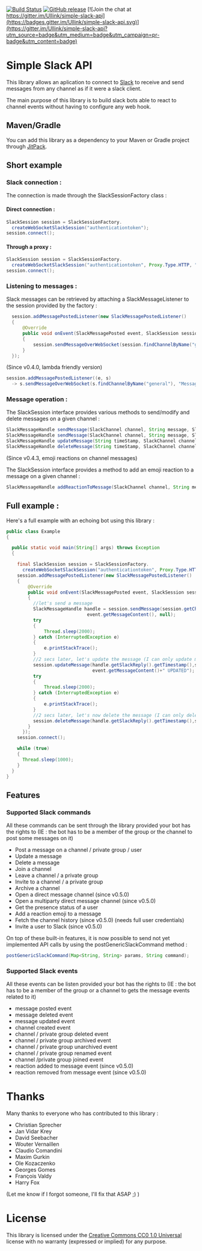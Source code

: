 [![Build Status](https://travis-ci.org/Ullink/simple-slack-api.svg?branch=master)](https://travis-ci.org/Ullink/simple-slack-api)
[![GitHub release](https://img.shields.io/github/release/Ullink/simple-slack-api.svg)](https://github.com/Ullink/simple-slack-api/releases)
[![Join the chat at https://gitter.im/Ullink/simple-slack-api](https://badges.gitter.im/Ullink/simple-slack-api.svg)](https://gitter.im/Ullink/simple-slack-api?utm_source=badge&utm_medium=badge&utm_campaign=pr-badge&utm_content=badge)

# Simple Slack API

This library allows an aplication to connect to [Slack](http://www.slack.com/) to receive and send messages from any channel as if it were a slack client. 

The main purpose of this library is to build slack bots able to react to channel events without having to configure any web hook.

## Maven/Gradle

You can add this library as a dependency to your Maven or Gradle project through [JitPack](https://jitpack.io/#Ullink/simple-slack-api).

## Short example

### Slack connection :

The connection is made through the SlackSessionFactory class :

#### Direct connection :

```java
SlackSession session = SlackSessionFactory.
  createWebSocketSlackSession("authenticationtoken");
session.connect();
```

#### Through a proxy :

```java
SlackSession session = SlackSessionFactory.
  createWebSocketSlackSession("authenticationtoken", Proxy.Type.HTTP, "myproxy", 1234);
session.connect();
```

### Listening to messages :

Slack messages can be retrieved by attaching a SlackMessageListener to the session provided by the factory :


```java
  session.addMessagePostedListener(new SlackMessagePostedListener()
  {
      @Override
      public void onEvent(SlackMessagePosted event, SlackSession session)
      {
          session.sendMessageOverWebSocket(session.findChannelByName("general"), "Message sent : " + event.getMessageContent(), null);
      }
  });
```

(Since v0.4.0, lambda friendly version)
```java
session.addMessagePostedListener((e, s) 
  -> s.sendMessageOverWebSocket(s.findChannelByName("general"), "Message sent : " + e.getMessageContent(), null));
```
### Message operation :

The SlackSession interface provides various methods to send/modify and delete messages on a given channel :
```java
SlackMessageHandle sendMessage(SlackChannel channel, String message, SlackAttachment attachment);
SlackMessageHandle sendMessage(SlackChannel channel, String message, SlackAttachment attachment, SlackChatConfiguration chatConfiguration);
SlackMessageHandle updateMessage(String timeStamp, SlackChannel channel, String message);
SlackMessageHandle deleteMessage(String timeStamp, SlackChannel channel)
```        
(Since v0.4.3, emoji reactions on channel messages)

The SlackSession interface provides a method to add an emoji reaction to a message on a given channel :
```java
SlackMessageHandle addReactionToMessage(SlackChannel channel, String messageTimeStamp, String emojiCode);
```        
 
## Full example :

Here's a full example with an echoing bot using this library :
```java
public class Example
{

  public static void main(String[] args) throws Exception
  {

    final SlackSession session = SlackSessionFactory.
      createWebSocketSlackSession("authenticationtoken", Proxy.Type.HTTP, "myproxy", 1234, true);
    session.addMessagePostedListener(new SlackMessagePostedListener()
    {
        @Override
        public void onEvent(SlackMessagePosted event, SlackSession session)
        {
          //let's send a message
          SlackMessageHandle handle = session.sendMessage(session.getChannel(),
                              event.getMessageContent(), null);
          try
          {
              Thread.sleep(2000);
          } catch (InterruptedException e)
          {
              e.printStackTrace();
          }
          //2 secs later, let's update the message (I can only update my own messages)
          session.updateMessage(handle.getSlackReply().getTimestamp(),session.getChannel(),
                                event.getMessageContent()+" UPDATED");
          try
          {
              Thread.sleep(2000);
          } catch (InterruptedException e)
          {
              e.printStackTrace();
          }
          //2 secs later, let's now delete the message (I can only delete my own messages)
          session.deleteMessage(handle.getSlackReply().getTimestamp(),session.getChannel())
        }
      });
    session.connect();

    while (true)
    {
      Thread.sleep(1000);
    }
  }
}
```        

## Features

### Supported Slack commands

All these commands can be sent through the library provided your bot has the rights to (IE : the bot has to be a member of the group or the channel to post some messages on it)

* Post a message on a channel / private group / user
* Update a message
* Delete a message
* Join a channel
* Leave a channel / a private group
* Invite to a channel / a private group
* Archive a channel
* Open a direct message channel (since v0.5.0)
* Open a multiparty direct message channel (since v0.5.0)
* Get the presence status of a user
* Add a reaction emoji to a message
* Fetch the channel history (since v0.5.0) (needs full user credentials)
* Invite a user to Slack (since v0.5.0)

On top of these built-in features, it is now possible to send not yet implemented API calls by using the postGenericSlackCommand method : 

```java
postGenericSlackCommand(Map<String, String> params, String command);
```


### Supported Slack events

All these events can be listen provided your bot has the rights to (IE : the bot has to be a member of the group or a channel to gets the message events related to it)

* message posted event
* message deleted event
* message updated event
* channel created event
* channel / private group deleted event
* channel / private group archived event
* channel / private group unarchived event
* channel / private group renamed event
* channel /private group joined event
* reaction added to message event (since v0.5.0)
* reaction removed from message event (since v0.5.0)


# Thanks

Many thanks to everyone who has contributed to this library :

* Christian Sprecher
* Jan Vidar Krey
* David Seebacher
* Wouter Vernaillen
* Claudio Comandini
* Maxim Gurkin
* Ole Kozaczenko
* Georges Gomes
* François Valdy
* Harry Fox

(Let me know if I forgot someone, I'll fix that ASAP ;) )

# License

This library is licensed under the [Creative Commons CC0 1.0 Universal](http://creativecommons.org/publicdomain/zero/1.0/) license with no warranty (expressed or implied) for any purpose.
